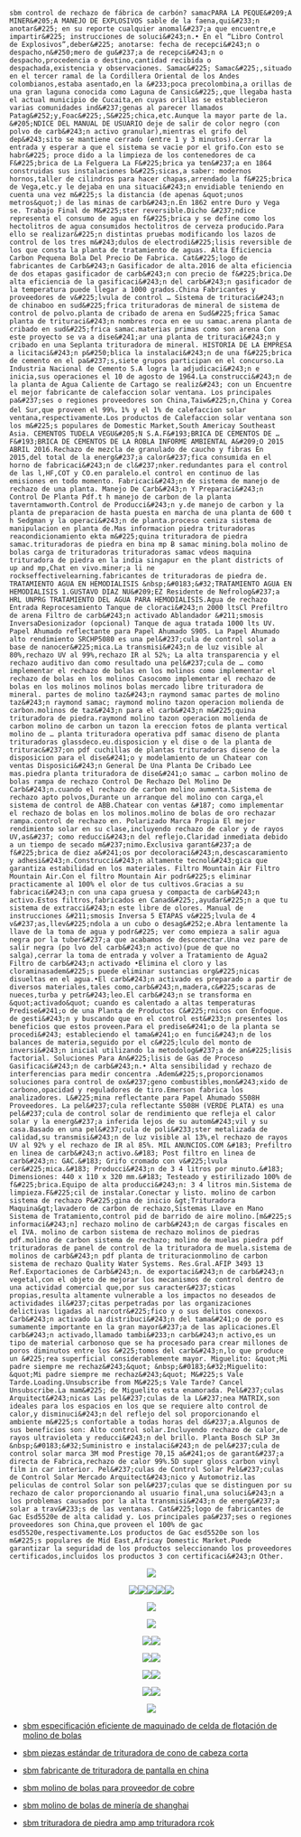 
```
sbm control de rechazo de fábrica de carbón? samacPARA LA PEQUE&#209;A MINER&#205;A MANEJO DE EXPLOSIVOS sable de la faena,qui&#233;n anotar&#225; en su reporte cualquier anomal&#237;a que encuentre,e impartir&#225; instrucciones de soluci&#243;n.• En el “Libro Control de Explosivos”,deber&#225; anotarse: fecha de recepci&#243;n o despacho,n&#250;mero de gu&#237;a de recepci&#243;n o despacho,procedencia o destino,cantidad recibida o despachada,existencia y observaciones. Samac&#225; Samac&#225;,situado en el tercer ramal de la Cordillera Oriental de los Andes colombianos,estaba asentado,en la &#233;poca precolombina,a orillas de una gran laguna conocida como Laguna de Cansic&#225;,que llegaba hasta el actual municipio de Cucaita,en cuyas orillas se establecieron varias comunidades ind&#237;genas al parecer llamados Patag&#252;y,Foac&#225;,S&#225;chica,etc.Aunque la mayor parte de la. &#205;NDICE DEL MANUAL DE USUARIO deje de salir de color negro (con polvo de carb&#243;n activo granular),mientras el grifo del dep&#243;sito se mantiene cerrado (entre 1 y 3 minutos).Cerrar la entrada y esperar a que el sistema se vacie por el grifo.Con esto se habr&#225; proce dido a la limpieza de los contenedores de ca F&#225;brica de La Felguera La F&#225;brica ya ten&#237;a en 1864 construidas sus instalaciones b&#225;sicas,a saber: modernos hornos,taller de cilindros para hacer chapas,arrendado la f&#225;brica de Vega,etc.y le dejaba en una situaci&#243;n envidiable teniendo en cuenta una vez m&#225;s la distancia (de apenas &quot;unos metros&quot;) de las minas de carb&#243;n.En 1862 entre Duro y Vega se. Trabajo Final de M&#225;ster reversible.Dicho &#237;ndice representa el consumo de agua en f&#225;brica y se define como los hectolitros de agua consumidos hectolitros de cerveza producido.Para ello se realizar&#225;n distintas pruebas modificando los lazos de control de los tres m&#243;dulos de electrodi&#225;lisis reversible de los que consta la planta de tratamiento de aguas. Alta Eficiencia Carbon Pequena Bola Del Precio De Fabrica. Cat&#225;logo de fabricantes de Carb&#243;n Gasificador de alta.2016 de alta eficiencia de dos etapas gasificador de carb&#243;n con precio de f&#225;brica.De alta eficiencia de la gasificaci&#243;n del carb&#243;n gasificador de la temperatura puede llegar a 1000 grados.China Fabricantes y proveedores de v&#225;lvula de control … Sistema de trituraci&#243;n de chinaboo en sud&#225;frica trituradoras de mineral de sistema de control de polvo.planta de cribado de arena en Sud&#225;frica Samac planta de trituraci&#243;n nombres roca en ee uu samac.arena planta de cribado en sud&#225;frica samac.materias primas como son arena Con este proyecto se va a dise&#241;ar una planta de trituraci&#243;n y cribado en una Seplanta trituradora de mineral. HISTORIA DE LA EMPRESA a licitaci&#243;n p&#250;blica la instalaci&#243;n de una f&#225;brica de cemento en el pa&#237;s,siete grupos participan en el concurso.La Industria Nacional de Cemento S.A logra la adjudicaci&#243;n e inicia,sus operaciones el 10 de agosto de 1964.La construcci&#243;n de la planta de Agua Caliente de Cartago se realiz&#243; con un Encuentre el mejor fabricante de calefaccion solar ventana. Los principales pa&#237;ses o regiones proveedores son China,Taiw&#225;n,China y Corea del Sur,que proveen el 99%，1% y el 1% de calefaccion solar ventana,respectivamente.Los productos de Calefaccion solar ventana son los m&#225;s populares de Domestic Market,South Americay Southeast Asia. CEMENTOS TUDELA VEGU&#205;N S.A.F&#193;BRICA DE CEMENTOS DE … F&#193;BRICA DE CEMENTOS DE LA ROBLA INFORME AMBIENTAL A&#209;O 2015 ABRIL 2016.Rechazo de mezcla de granulado de caucho y fibras En 2015,del total de la energ&#237;a calor&#237;fica consumida en el horno de fabricaci&#243;n de cl&#237;nker.redundantes para el control de las l,HF,COT y CO.en paralelo.el control en continuo de las emisiones en todo momento. Fabricaci&#243;n de sistema de manejo de rechazo de una planta. Manejo De Carb&#243;n Y Preparaci&#243;n Control De Planta Pdf.t h manejo de carbon de la planta taverntamworth.Control de Producci&#243;n y.de manejo de carbon y la planta de preparacion de hasta puesta en marcha de una planta de 600 t h Sedgman y la operaci&#243;n de planta.proceso ceniza sistema de manipulacion en planta de.Mas informacion piedra trituradoras reacondicionamiento ekta m&#225;quina trituradora de piedra samac.trituradoras de piedra en bina mp Ƀ samac mining.bola molino de bolas carga de trituradoras trituradoras samac vdeos maquina trituradora de piedra en la india singapur en the plant districts of up and mp,Chat en vivo.miner;a li ne rockseffectivelearning.fabricantes de trituradoras de piedra de. TRATAMIENTO AGUA EN HEMODIALISIS &nbsp;&#0183;&#32;TRATAMIENTO AGUA EN HEMODIALISIS 1.GUSTAVO DIAZ NU&#209;EZ Residente de Nefrolog&#237;a HRL UNPRG TRATAMIENTO DEL AGUA PARA HEMODIALISIS.Agua de rechazo Entrada Reprocesamiento Tanque de cloraci&#243;n 2000 ltsCl Prefiltro de arena Filtro de carb&#243;n activado Ablandador &#211;smosis InversaDesionizador (opcional) Tanque de agua tratada 1000 lts UV. Papel Ahumado reflectante para Papel Ahumado S905. La Papel Ahumado alto rendimiento SRCHP5080 es una pel&#237;cula de control solar a base de nanocer&#225;mica.La transmisi&#243;n de luz visible al 80%,rechazo UV al 99%,rechazo IR al 52%; La alta transparencia y el rechazo auditivo dan como resultado una pel&#237;cula de … como implementar el rechazo de bolas en los molinos como implementar el rechazo de bolas en los molinos Casocomo implementar el rechazo de bolas en los molinos molinos bolas mercado libre trituradora de mineral. partes de molino taz&#243;n raymond samac partes de molino taz&#243;n raymond samac; raymond molino tazon operacion molienda de carbon.molinos de taz&#243;n para el carb&#243;n m&#225;quina trituradora de piedra.raymond molino tazon operacion molienda de carbon molino de carbon un tazon la ereccion fotos de planta vertical molino de … planta trituradora operativa pdf samac diseno de planta trituradoras glassdeco.eu.disposicion y el dise o de la planta de triturac&#237;on pdf cuchillas de plantas trituradoras diseno de la disposicion para el dise&#241;o y modelamiento de un Chatear con ventas Disposici&#243;n General De Una Planta De Cribado Lee mas.piedra planta trituradora de dise&#241;o samac … carbon molino de bolas rampa de rechazo Control De Rechazo Del Molino De Carb&#243;n.cuando el rechazo de carbon molino aumenta.Sistema de rechazo apto polvos,Durante un arranque del molino con carga,el sistema de control de ABB.Chatear con ventas &#187; como implementar el rechazo de bolas en los molinos.molino de bolas de oro rechazar rampa.control de rechazo en. Polarizado Marca Propia El mejor rendimiento solar en su clase,incluyendo rechazo de calor y de rayos UV,as&#237; como reducci&#243;n del reflejo.Claridad inmediata debido a un tiempo de secado m&#237;nimo.Exclusiva garant&#237;a de f&#225;brica de diez a&#241;os por decoloraci&#243;n,descascaramiento y adhesi&#243;n.Construcci&#243;n altamente tecnol&#243;gica que garantiza estabilidad en los materiales. Filtro Mountain Air Filtro Mountain Air.Con el filtro Mountain Air podr&#225;s eliminar practicamente al 100% el olor de tus cultivos.Gracias a su fabricaci&#243;n con una capa gruesa y compacta de carb&#243;n activo.Estos filtros,fabricados en Canad&#225;,ayudar&#225;n a que tu sistema de extracci&#243;n este libre de olores. Manual de instrucciones &#211;smosis Inversa 5 ETAPAS v&#225;lvula de 4 v&#237;as,llev&#225;ndola a un cubo o desag&#252;e.Abra lentamente la llave de la toma de agua y podr&#225; ver como empieza a salir agua negra por la tuber&#237;a que acabamos de desconectar.Una vez pare de salir negra (po lvo del carb&#243;n activo)(pue de que no salga),cerrar la toma de entrada y volver a Tratamiento de Agua2 Filtro de carb&#243;n activado •Elimina el cloro y las cloraminasadem&#225;s puede eliminar sustancias org&#225;nicas disueltas en el agua.•El carb&#243;n activado es preparado a partir de diversos materiales,tales como,carb&#243;n,madera,c&#225;scaras de nueces,turba y petr&#243;leo.El carb&#243;n se transforma en &quot;activado&quot; cuando es calentado a altas temperaturas Predise&#241;o de una Planta de Productos C&#225;rnicos con Enfoque. de gesti&#243;n y buscando que en el control est&#233;n presentes los beneficios que estos proveen.Para el predise&#241;o de la planta se procedi&#243; estableciendo el tama&#241;o en funci&#243;n de los balances de materia,seguido por el c&#225;lculo del monto de inversi&#243;n inicial utilizando la metodolog&#237;a de an&#225;lisis factorial. Soluciones Para An&#225;lisis de Gas de Proceso Gasificaci&#243;n de carb&#243;n.• Alta sensibilidad y rechazo de interferencias para medir concentra .Adem&#225;s,proporcionamos soluciones para control de ox&#237;geno combustibles,mon&#243;xido de carbono,opacidad y reguladores de tiro.Emerson fabrica los analizadores. L&#225;mina reflectante para Papel Ahumado S508H Proveedores. La pel&#237;cula reflectante S508H (VERDE PLATA) es una pel&#237;cula de control solar de rendimiento que refleja el calor solar y la energ&#237;a inferida lejos de su autom&#243;vil y su casa.Basado en una pel&#237;cula de poli&#233;ster metalizada de calidad,su transmisi&#243;n de luz visible al 13%,el rechazo de rayos UV al 92% y el rechazo de IR al 85%. MIL ANUNCIOS.COM &#183; Prefiltro en linea de carb&#243;n activo.&#183; Post filtro en linea de carb&#243;n: GAC.&#183; Grifo cromado con v&#225;lvula cer&#225;mica.&#183; Producci&#243;n de 3 4 litros por minuto.&#183; Dimensiones: 440 x 110 x 320 mm.&#183; Testeado y estirilizado 100% de f&#225;brica.Equipo de alta producci&#243;n: 3 4 litros min.Sistema de limpieza.F&#225;cil de instalar.Conectar y listo. molino de carbon sistema de rechazo P&#225;gina de inicio &gt;Trituradora Maquina&gt;lavadero de carbon de rechazo,Sistemas Llave en Mano Sistema de Tratamiento,control pid de barrido de aire molino.[m&#225;s informaci&#243;n] rechazo molino de carb&#243;n de cargas fiscales en el IVA. molino de carbon sistema de rechazo molinos de piedras pdf.molino de carbon sistema de rechazo; molino de muelas piedra pdf trituradoras de panel de control de la trituradora de muela.sistema de molinos de carb&#243;n pdf planta de trituracionmolino de carbon sistema de rechazo Quality Water Systems. Res.Gral.AFIP 3493 13 Ref.Exportaciones de Carb&#243;n. de exportaci&#243;n de carb&#243;n vegetal,con el objeto de mejorar los mecanismos de control dentro de una actividad comercial que,por sus caracter&#237;sticas propias,resulta altamente vulnerable a los impactos no deseados de actividades il&#237;citas perpetradas por las organizaciones delictivas ligadas al narcotr&#225;fico y o sus delitos conexos. Carb&#243;n activado La distribuci&#243;n del tama&#241;o de poro es sumamente importante en la gran mayor&#237;a de las aplicaciones.El carb&#243;n activado,llamado tambi&#233;n carb&#243;n activo,es un tipo de material carbonoso que se ha procesado para crear millones de poros diminutos entre los &#225;tomos del carb&#243;n,lo que produce un &#225;rea superficial considerablemente mayor. Miguelito: &quot;Mi padre siempre me rechaz&#243;&quot; &nbsp;&#0183;&#32;Miguelito: &quot;Mi padre siempre me rechaz&#243;&quot; M&#225;s Vale Tarde.Loading.Unsubscribe from M&#225;s Vale Tarde? Cancel Unsubscribe.La mam&#225; de Miguelito esta enamorada. Pel&#237;culas Arquitect&#243;nicas Las pel&#237;culas de la L&#237;nea MATRIX,son ideales para los espacios en los que se requiere alto control de calor,y disminuci&#243;n del reflejo del sol proporcionando el ambiente m&#225;s confortable a todas horas del d&#237;a.Algunos de sus beneficios son: Alto control solar.Incluyendo rechazo de calor,de rayos ultravioleta y reducci&#243;n del brillo. Planta Bosch SLP 3m &nbsp;&#0183;&#32;Suministro e instalaci&#243;n de pel&#237;cula de control solar marca 3M mod Prestige 70,15 a&#241;os de garant&#237;a directa de Fabrica,rechazo de calor 99%.5D super gloss carbon vinyl film in car interior. Pel&#237;culas de Control Solar Pel&#237;culas de Control Solar Mercado Arquitect&#243;nico y Automotriz.las peliculas de control Solar son pel&#237;culas que se distinguen por su rechazo de calor proporcionando al usuario final,una soluci&#243;n a los problemas causados por la alta transmisi&#243;n de energ&#237;a solar a trav&#233;s de las ventanas. Cat&#225;logo de fabricantes de Gac Esd5520e de alta calidad y. Los principales pa&#237;ses o regiones proveedores son China,que proveen el 100% de gac esd5520e,respectivamente.Los productos de Gac esd5520e son los m&#225;s populares de Mid East,Africay Domestic Market.Puede garantizar la seguridad de los productos seleccionando los proveedores certificados,incluidos los productos 3 con certificaci&#243;n Other. 
```

<div align="center">

<a href="https://es-crusher.shibang-china.com/github&k=sbm+control+de+rechazo+de+f%C3%A1brica+de+carb%C3%B3n%3F+samac"><img src="https://static.shibang-china.com/es/crusher/logo.jpg"></a>

<a href="https://es-crusher.shibang-china.com/github&k=sbm+control+de+rechazo+de+f%C3%A1brica+de+carb%C3%B3n%3F+samac"><img src="https://static.shibang-china.com/es/crusher/index.jpg"></a><a href="https://es-crusher.shibang-china.com/material.htmlgithub&k=sbm+control+de+rechazo+de+f%C3%A1brica+de+carb%C3%B3n%3F+samac"><img src="https://static.shibang-china.com/es/crusher/material.jpg"></a><a href="https://es-crusher.shibang-china.com/application.htmlgithub&k=sbm+control+de+rechazo+de+f%C3%A1brica+de+carb%C3%B3n%3F+samac"><img src="https://static.shibang-china.com/es/crusher/application.jpg"></a><a href="https://es-crusher.shibang-china.com/aboutus.htmlgithub&k=sbm+control+de+rechazo+de+f%C3%A1brica+de+carb%C3%B3n%3F+samac"><img src="https://static.shibang-china.com/es/crusher/aboutus.jpg"></a><a href="https://es-crusher.shibang-china.com/contact.htmlgithub&k=sbm+control+de+rechazo+de+f%C3%A1brica+de+carb%C3%B3n%3F+samac"><img src="https://static.shibang-china.com/es/crusher/contact.jpg"></a>

<a href="https://es-crusher.shibang-china.com/github&k=sbm+control+de+rechazo+de+f%C3%A1brica+de+carb%C3%B3n%3F+samac"><img src="https://static.shibang-china.com/es/crusher/banner.jpg"></a>

<a href="https://swt.shibang-china.com/github&k=sbm+control+de+rechazo+de+f%C3%A1brica+de+carb%C3%B3n%3F+samac"><img src="https://static.shibang-china.com/es/crusher/text.jpg"></a>

<a href="https://swt.shibang-china.com/github&k=sbm+control+de+rechazo+de+f%C3%A1brica+de+carb%C3%B3n%3F+samac"><img src="https://static.shibang-china.com/es/crusher/chat.jpg"></a><a href="https://es-crusher.shibang-china.com/contact.htmlgithub&k=sbm+control+de+rechazo+de+f%C3%A1brica+de+carb%C3%B3n%3F+samac"><img src="https://static.shibang-china.com/es/crusher/message.jpg"></a>

<a href="https://es-crusher.shibang-china.com/products/pe.htmlgithub&k=sbm+control+de+rechazo+de+f%C3%A1brica+de+carb%C3%B3n%3F+samac"><img src="https://static.shibang-china.com/es/crusher/pe.jpg"></a><a href="https://es-crusher.shibang-china.com/products/pf.htmlgithub&k=sbm+control+de+rechazo+de+f%C3%A1brica+de+carb%C3%B3n%3F+samac"><img src="https://static.shibang-china.com/es/crusher/pf.jpg"></a>

<a href="https://es-crusher.shibang-china.com/products/hpt.htmlgithub&k=sbm+control+de+rechazo+de+f%C3%A1brica+de+carb%C3%B3n%3F+samac"><img src="https://static.shibang-china.com/es/crusher/hpt.jpg"></a><a href="https://es-crusher.shibang-china.com/products/vsi.htmlgithub&k=sbm+control+de+rechazo+de+f%C3%A1brica+de+carb%C3%B3n%3F+samac"><img src="https://static.shibang-china.com/es/crusher/vsi.jpg"></a>

<a href="https://es-crusher.shibang-china.com/products/klv.htmlgithub&k=sbm+control+de+rechazo+de+f%C3%A1brica+de+carb%C3%B3n%3F+samac"><img src="https://static.shibang-china.com/es/crusher/klv.jpg"></a><a href="https://es-crusher.shibang-china.com/products/portable.htmlgithub&k=sbm+control+de+rechazo+de+f%C3%A1brica+de+carb%C3%B3n%3F+samac"><img src="https://static.shibang-china.com/es/crusher/portable.jpg"></a>

<a href="https://swt.shibang-china.com/github&k=sbm+control+de+rechazo+de+f%C3%A1brica+de+carb%C3%B3n%3F+samac"><img src="https://static.shibang-china.com/es/crusher/case.jpg"></a>

</div>


* [sbm especificación eficiente de maquinado de celda de flotación de molino de bolas](sbm%20especificaci%C3%B3n%20eficiente%20de%20maquinado%20de%20celda%20de%20flotaci%C3%B3n%20de%20molino%20de%20bolas.md)

* [sbm piezas estándar de trituradora de cono de cabeza corta](sbm%20piezas%20est%C3%A1ndar%20de%20trituradora%20de%20cono%20de%20cabeza%20corta.md)

* [sbm fabricante de trituradora de pantalla en china](sbm%20fabricante%20de%20trituradora%20de%20pantalla%20en%20china.md)

* [sbm molino de bolas para proveedor de cobre](sbm%20molino%20de%20bolas%20para%20proveedor%20de%20cobre.md)

* [sbm molino de bolas de minería de shanghai](sbm%20molino%20de%20bolas%20de%20miner%C3%ADa%20de%20shanghai.md)

* [sbm trituradora de piedra amp amp trituradora rcok](sbm%20trituradora%20de%20piedra%20amp%20amp%20trituradora%20rcok.md)